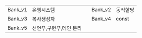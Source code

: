 ||||||
|:---:|:---|---|:---:|:---|
|Bank_v1|은행시스템||Bank_v2|동적할당|
|Bank_v3|복사생성자||Bank_v4|const|
|Bank_v5|선언부,구현부,메인 분리|
